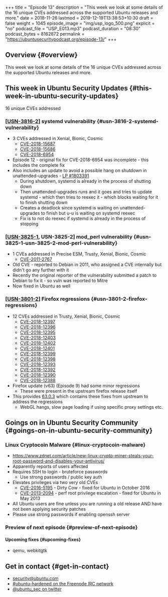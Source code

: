 +++
title = "Episode 13"
description = "This week we look at some details of the 16 unique CVEs addressed across the supported Ubuntu releases and more."
date = 2018-11-26
lastmod = 2019-12-19T13:38:53+10:30
draft = false
weight = 1045
episode_image = "img/usp_logo_500.png"
explicit = "no"
podcast_file = "USP_E013.mp3"
podcast_duration = "08:30"
podcast_bytes = 8162872
permalink = "https://ubuntusecuritypodcast.org/episode-13/"
+++

## Overview {#overview}

This week we look at some details of the 16 unique CVEs addressed across the supported Ubuntu releases and more.


## This week in Ubuntu Security Updates {#this-week-in-ubuntu-security-updates}

16 unique CVEs addressed


### [[USN-3816-2](https://usn.ubuntu.com/3816-2/)] systemd vulnerability {#usn-3816-2-systemd-vulnerability}

-   3 CVEs addressed in Xenial, Bionic, Cosmic
    -   [CVE-2018-15687](https://people.canonical.com/~ubuntu-security/cve/CVE-2018-15687)
    -   [CVE-2018-15686](https://people.canonical.com/~ubuntu-security/cve/CVE-2018-15686)
    -   [CVE-2018-6954](https://people.canonical.com/~ubuntu-security/cve/CVE-2018-6954)
-   Episode 12 - original fix for CVE-2018-6954 was incomplete - this includes the complete fix
-   Also includes an update to avoid a possible hang on shutdown in unattended-upgrades - [LP #1803391](https://bugs.launchpad.net/bugs/1803391)
    -   During shutdown, systemd is already in the process of shutting down
    -   Then unattended-upgrades runs and it goes and tries to update systemd - which then tries to reexec it - which blocks waiting for it to finish shutting down
    -   Creates a deadlock since systemd is waiting on unattended-upgrades to finish but u-u is waiting on systemd reexec
    -   Fix is to not do reexec if systemd is already in the process of stopping


### [[USN-3825-1](https://usn.ubuntu.com/3825-1/), USN-3825-2] mod\_perl vulnerability {#usn-3825-1-usn-3825-2-mod-perl-vulnerability}

-   1 CVEs addressed in Precise ESM, Trusty, Xenial, Bionic, Cosmic
    -   [CVE-2011-2767](https://people.canonical.com/~ubuntu-security/cve/CVE-2011-2767)
-   Old CVE - reported to Debian in 2011, who assigned a CVE internally but didn't go any further with it
-   Recently the original reporter of the vulnerability submitted a patch to Debian to fix it - so vuln was reported to Mitre
-   Now fixed in Ubuntu as well


### [[USN-3801-2](https://usn.ubuntu.com/3801-2/)] Firefox regressions {#usn-3801-2-firefox-regressions}

-   12 CVEs addressed in Trusty, Xenial, Bionic, Cosmic
    -   [CVE-2018-12397](https://people.canonical.com/~ubuntu-security/cve/CVE-2018-12397)
    -   [CVE-2018-12396](https://people.canonical.com/~ubuntu-security/cve/CVE-2018-12396)
    -   [CVE-2018-12395](https://people.canonical.com/~ubuntu-security/cve/CVE-2018-12395)
    -   [CVE-2018-12403](https://people.canonical.com/~ubuntu-security/cve/CVE-2018-12403)
    -   [CVE-2018-12402](https://people.canonical.com/~ubuntu-security/cve/CVE-2018-12402)
    -   [CVE-2018-12401](https://people.canonical.com/~ubuntu-security/cve/CVE-2018-12401)
    -   [CVE-2018-12399](https://people.canonical.com/~ubuntu-security/cve/CVE-2018-12399)
    -   [CVE-2018-12398](https://people.canonical.com/~ubuntu-security/cve/CVE-2018-12398)
    -   [CVE-2018-12393](https://people.canonical.com/~ubuntu-security/cve/CVE-2018-12393)
    -   [CVE-2018-12392](https://people.canonical.com/~ubuntu-security/cve/CVE-2018-12392)
    -   [CVE-2018-12390](https://people.canonical.com/~ubuntu-security/cve/CVE-2018-12390)
    -   [CVE-2018-12388](https://people.canonical.com/~ubuntu-security/cve/CVE-2018-12388)
-   Firefox update (v63) (Episode 9) had some minor regressions
    -   These were present in the upstream firefox release itself
-   This provides [63.0.3](https://www.mozilla.org/en-US/firefox/63.0.3/releasenotes/) which contains these fixes from upstream to address the regressions
    -   WebGL hangs, slow page loading if using specific proxy settings etc.


## Goings on in Ubuntu Security Community {#goings-on-in-ubuntu-security-community}


### Linux Cryptocoin Malware {#linux-cryptocoin-malware}

-   <https://www.zdnet.com/article/new-linux-crypto-miner-steals-your-root-password-and-disables-your-antivirus/>
-   Apparently reports of users affected
-   Requires SSH to login - bruteforce passwords
    -   Use strong passwords / public key auth
-   Elevates privileges via two very old CVEs
    -   [CVE-2016-5195](https://people.canonical.com/~ubuntu-security/cve/CVE-2016-5195) - Dirty Cow - fixed for Ubuntu in October 2016
    -   [CVE-2013-2094](https://people.canonical.com/~ubuntu-security/cve/CVE-2013-2094) - perf root privilege escalation - fixed for Ubuntu in May 2013
-   All Ubuntu users are fine unless you are running a old release AND have not been applying security patches
-   Please use strong passwords if enabling openssh server


### Preview of next episode {#preview-of-next-episode}


#### Upcoming fixes {#upcoming-fixes}

-   qemu, webkitgtk


## Get in contact {#get-in-contact}

-   [security@ubuntu.com](mailto:security@ubuntu.com)
-   [#ubuntu-hardened on the Freenode IRC network](http://webchat.freenode.net/#ubuntu-hardened)
-   [@ubuntu\_sec on twitter](https://twitter.com/ubuntu%5Fsec)